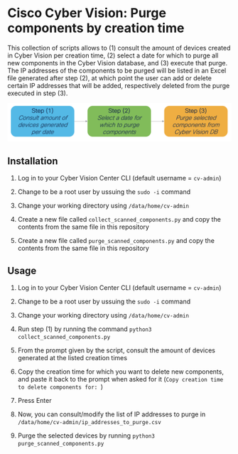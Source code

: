 # Cisco Cyber Vision: Purge components by creation time

This collection of scripts allows to (1) consult the amount of devices created in Cyber Vision per creation time, (2) select a date for which to purge all new components in the Cyber Vision database, and (3) execute that purge. The IP addresses of the components to be purged will be listed in an Excel file generated after step (2), at which point the user can add or delete certain IP addresses that will be added, respectively deleted from the purge executed in step (3). 

![](workflow.png)

## Installation

1. Log in to your Cyber Vision Center CLI (default username = `cv-admin`)

2. Change to be a root user by ussuing the `sudo -i` command

3. Change your working directory using `/data/home/cv-admin`

4. Create a new file called `collect_scanned_components.py` and copy the contents from the same file in this repository

5. Create a new file called `purge_scanned_components.py` and copy the contents from the same file in this repository

## Usage

1. Log in to your Cyber Vision Center CLI (default username = `cv-admin`)

2. Change to be a root user by ussuing the `sudo -i` command

3. Change your working directory using `/data/home/cv-admin`

4. Run step (1) by running the command `python3 collect_scanned_components.py` 

5. From the prompt given by the script, consult the amount of devices generated at the listed creation times

6. Copy the creation time for which you want to delete new components, and paste it back to the prompt when asked for it (`Copy creation time to delete components for: `)

7. Press Enter

8. Now, you can consult/modify the list of IP addresses to purge in `/data/home/cv-admin/ip_addresses_to_purge.csv`

9. Purge the selected devices by running `python3 purge_scanned_components.py` 